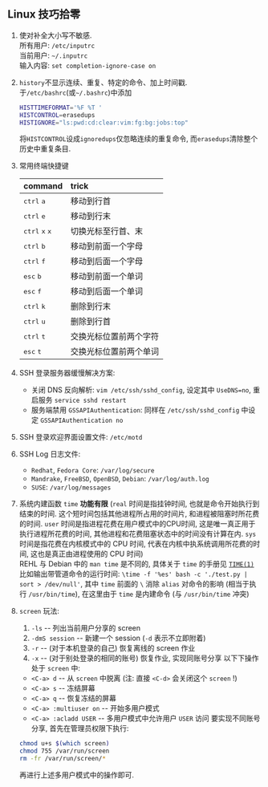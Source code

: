 ## Linux 技巧拾零

1. 使对补全大小写不敏感.  
   所有用户: `/etc/inputrc`  
   当前用户: `~/.inputrc`  
   输入内容: `set completion-ignore-case on`
1. `history`不显示连续、重复、特定的命令、加上时间戳.  
   于`/etc/bashrc`(或`~/.bashrc`)中添加
   ```bash
   HISTTIMEFORMAT='%F %T '
   HISTCONTROL=erasedups
   HISTIGNORE="ls:pwd:cd:clear:vim:fg:bg:jobs:top"
   ```
   将`HISTCONTROL`设成`ignoredups`仅忽略连续的重复命令,
   而`erasedups`清除整个历史中重复条目.
1. 常用终端快捷键

   | command                                   | trick                  |
   | :---                                      | :---                   |
   | <kbd>ctrl</kbd> <kbd>a</kbd>              | 移动到行首             |
   | <kbd>ctrl</kbd> <kbd>e</kbd>              | 移动到行末             |
   | <kbd>ctrl</kbd> <kbd>x</kbd> <kbd>x</kbd> | 切换光标至行首、末     |
   | <kbd>ctrl</kbd> <kbd>b</kbd>              | 移动到前面一个字母     |
   | <kbd>ctrl</kbd> <kbd>f</kbd>              | 移动到后面一个字母     |
   | <kbd>esc</kbd>  <kbd>b</kbd>              | 移动到前面一个单词     |
   | <kbd>esc</kbd>  <kbd>f</kbd>              | 移动到后面一个单词     |
   | <kbd>ctrl</kbd> <kbd>k</kbd>              | 删除到行末             |
   | <kbd>ctrl</kbd> <kbd>u</kbd>              | 删除到行首             |
   | <kbd>ctrl</kbd> <kbd>t</kbd>              | 交换光标位置前两个字符 |
   | <kbd>esc</kbd>  <kbd>t</kbd>              | 交换光标位置前两个单词 |
1. SSH 登录服务器缓慢解决方案:
   - 关闭 DNS 反向解析: `vim /etc/ssh/sshd_config`,
     设定其中 `UseDNS=no`, 重启服务 `service sshd restart`
   - 服务端禁用 `GSSAPIAuthentication`: 同样在 `/etc/ssh/sshd_config`
     中设定  `GSSAPIAuthentication no`
1. SSH 登录欢迎界面设置文件: `/etc/motd`
1. SSH Log 日志文件:
   - `Redhat`, `Fedora Core`: `/var/log/secure`
   - `Mandrake`, `FreeBSD`, `OpenBSD`, `Debian`: `/var/log/auth.log`
   - `SUSE`: `/var/log/messages`
1. 系统内建函数 `time` **功能有限** (`real` 时间是指挂钟时间,
   也就是命令开始执行到结束的时间. 这个短时间包括其他进程所占用的时间片,
   和进程被阻塞时所花费的时间. `user` 时间是指进程花费在用户模式中的CPU时间,
   这是唯一真正用于执行进程所花费的时间, 其他进程和花费阻塞状态中的时间没有计算在内.
   `sys` 时间是指花费在内核模式中的 CPU 时间, 代表在内核中执系统调用所花费的时间,
   这也是真正由进程使用的 CPU 时间)  
   REHL 与 Debian 中的 `man time` 是不同的, 具体关于 `time` 的手册见
   [`TIME(1)`](src/man/TIME(1))  
   比如输出带管道命令的运行时间:
   `\time -f '%es' bash -c './test.py | sort > /dev/null'`,
   其中 `time` 前面的 `\` 消除 `alias` 对命令的影响 (相当于执行 `/usr/bin/time`),
   在这里由于 `time` 是内建命令 (与 `/usr/bin/time` 冲突)
1. `screen` 玩法:
   1. `-ls` -- 列出当前用户分享的 screen
   1. `-dmS session` -- 新建一个 session (`-d` 表示不立即附着)
   1. `-r` -- (对于本机登录的自己) 恢复离线的 screen 作业
   1. `-x` -- (对于别处登录的相同的账号) 恢复作业, 实现同账号分享
   以下下操作处于 `screen` 中:
   - `<C-a> d` -- 从 `screen` 中脱离 (注: 直接 `<C-d>` 会关闭这个 `screen` !)
   - `<C-a> s` -- 冻结屏幕
   - `<C-a> q` -- 恢复冻结的屏幕
   - `<C-a> :multiuser on` -- 开始多用户模式
   - `<C-a> :acladd USER` -- 多用户模式中允许用户 `USER` 访问
   要实现不同账号分享, 首先在管理员权限下执行:
   ```sh
   chmod u+s $(which screen)
   chmod 755 /var/run/screen
   rm -fr /var/run/screen/*
   ```
   再进行上述多用户模式中的操作即可.


